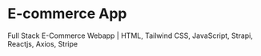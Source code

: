 # E-commerce App
Full Stack E-Commerce Webapp | HTML, Tailwind CSS, JavaScript, Strapi, Reactjs, Axios, Stripe

